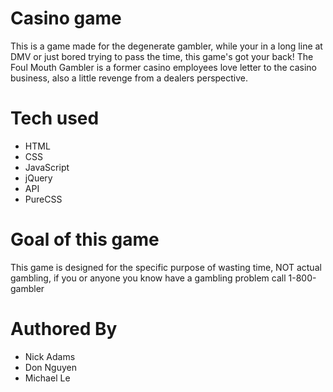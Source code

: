 # Casino game
This is a game made for the degenerate gambler, while your in a long line at DMV or just bored trying to pass the time, this game's got your back! The Foul Mouth Gambler is a former casino employees love letter to the casino business, also a little revenge from a dealers perspective.

# Tech used

* HTML
* CSS 
* JavaScript 
* jQuery
* API
* PureCSS 


# Goal of this game
This game is designed for the specific purpose of wasting time, NOT 
actual gambling, if you or anyone you know have a gambling problem call
1-800-gambler

# Authored By
 * Nick Adams
 * Don Nguyen
 * Michael Le

